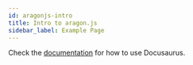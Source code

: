 ```yaml
---
id: aragonjs-intro
title: Intro to aragon.js
sidebar_label: Example Page
---
```


Check the [documentation](https://docusaurus.io) for how to use Docusaurus.